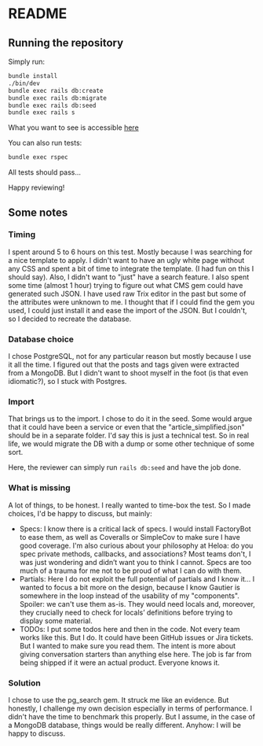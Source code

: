 # README

## Running the repository
Simply run:
```bash
bundle install
./bin/dev
bundle exec rails db:create
bundle exec rails db:migrate
bundle exec rails db:seed
bundle exec rails s
```
What you want to see is accessible [here](http://localhost:3000/posts)

You can also run tests:
```bash
bundle exec rspec
```

All tests should pass...

Happy reviewing!

## Some notes
### Timing
I spent around 5 to 6 hours on this test.
Mostly because I was searching for a nice template to apply. I didn't want to have an ugly white page without any CSS and spent a bit of time to integrate the template. (I had fun on this I should say).
Also, I didn't want to "just" have a search feature.
I also spent some time (almost 1 hour) trying to figure out what CMS gem could have generated such JSON. I have used raw Trix editor in the past but some of the attributes were unknown to me. I thought that if I could find the gem you used, I could just install it and ease the import of the JSON. But I couldn't, so I decided to recreate the database.

### Database choice
I chose PostgreSQL, not for any particular reason but mostly because I use it all the time. I figured out that the posts and tags given were extracted from a MongoDB. But I didn't want to shoot myself in the foot (is that even idiomatic?), so I stuck with Postgres.

### Import
That brings us to the import.
I chose to do it in the seed. Some would argue that it could have been a service or even that the "article_simplified.json" should be in a separate folder.
I'd say this is just a technical test. So in real life, we would migrate the DB with a dump or some other technique of some sort.

Here, the reviewer can simply run `rails db:seed` and have the job done.

### What is missing
A lot of things, to be honest.
I really wanted to time-box the test. So I made choices, I'd be happy to discuss, but mainly:

- Specs: I know there is a critical lack of specs. I would install FactoryBot to ease them, as well as Coveralls or SimpleCov to make sure I have good coverage. I'm also curious about your philosophy at Heloa: do you spec private methods, callbacks, and associations? Most teams don't, I was just wondering and didn’t want you to think I cannot. Specs are too much of a trauma for me not to be proud of what I can do with them.
- Partials: Here I do not exploit the full potential of partials and I know it... I wanted to focus a bit more on the design, because I know Gautier is somewhere in the loop instead of the usability of my "components". Spoiler: we can't use them as-is. They would need locals and, moreover, they crucially need to check for locals’ definitions before trying to display some material.
- TODOs: I put some todos here and then in the code. Not every team works like this. But I do. It could have been GitHub issues or Jira tickets. But I wanted to make sure you read them. The intent is more about giving conversation starters than anything else here. The job is far from being shipped if it were an actual product. Everyone knows it.

### Solution
I chose to use the pg_search gem. It struck me like an evidence. But honestly, I challenge my own decision especially in terms of performance. I didn't have the time to benchmark this properly.
But I assume, in the case of a MongoDB database, things would be really different.
Anyhow: I will be happy to discuss.

